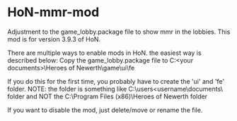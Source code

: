 # HoN-mmr-mod
Adjustment to the game_lobby.package file to show mmr in the lobbies. This mod is for version 3.9.3 of HoN.

There are multiple ways to enable mods in HoN. the easiest way is described below:
Copy the game_lobby.package file to C:\<your documents>\Heroes of Newerth\game\ui\fe

If you do this for the first time, you probably have to create the 'ui' and 'fe' folder.
NOTE: the <your documents> folder is something like C:\users\<username\documents\ folder and NOT the C:\Program Files (x86)\Heroes of Newerth folder

If you want to disable the mod, just delete/move or rename the file.
